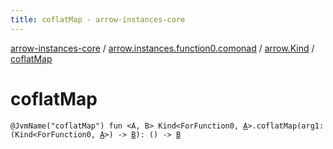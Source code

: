 ```yaml
---
title: coflatMap - arrow-instances-core
---
```


[arrow-instances-core](../../index.html) / [arrow.instances.function0.comonad](../index.html) / [arrow.Kind](index.html) / [coflatMap](./coflat-map.html)

# coflatMap

`@JvmName("coflatMap") fun <A, B> Kind<ForFunction0, `[`A`](coflat-map.html#A)`>.coflatMap(arg1: (Kind<ForFunction0, `[`A`](coflat-map.html#A)`>) -> `[`B`](coflat-map.html#B)`): () -> `[`B`](coflat-map.html#B)